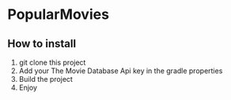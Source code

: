 # PopularMovies

## How to install
1. git clone this project
2. Add your The Movie Database Api key in the gradle properties
3. Build the project
4. Enjoy

